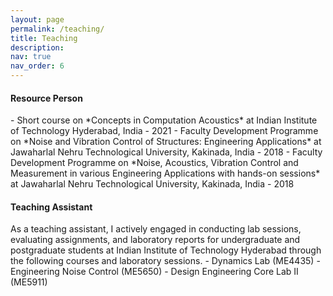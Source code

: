 ```yaml
---
layout: page
permalink: /teaching/
title: Teaching
description: 
nav: true
nav_order: 6
---
```

<h4> Resource Person </h4>
- Short course on *Concepts in Computation Acoustics* at Indian Institute of Technology Hyderabad, India - 2021
- Faculty Development Programme on *Noise and Vibration Control of Structures: Engineering Applications* at Jawaharlal Nehru Technological University, Kakinada, India - 2018
- Faculty Development Programme on *Noise, Acoustics, Vibration Control and Measurement in various Engineering Applications with hands-on sessions* at Jawaharlal Nehru Technological University, Kakinada, India - 2018

<h4> Teaching Assistant </h4>
As a teaching assistant, I actively engaged in conducting lab sessions, evaluating assignments, and laboratory reports for undergraduate and postgraduate students at Indian Institute of Technology Hyderabad through the following courses and laboratory sessions.
- Dynamics Lab (ME4435)
- Engineering Noise Control (ME5650)
- Design Engineering Core Lab II (ME5911)
